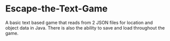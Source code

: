 # Escape-the-Text-Game
A basic text based game that reads from 2 JSON files for location and object data in Java. There is also the ability to save and load throughout the game.

